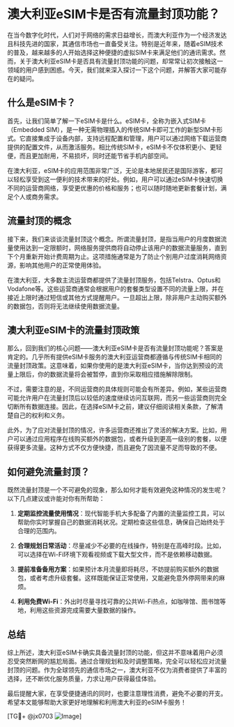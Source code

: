 # 澳大利亚eSIM卡是否有流量封顶功能？

在当今数字化时代，人们对于网络的需求日益增长，而澳大利亚作为一个经济发达且科技先进的国家，其通信市场也一直备受关注。特别是近年来，随着eSIM技术的普及，越来越多的人开始选择这种便捷的虚拟SIM卡来满足他们的通讯需求。然而，关于澳大利亚eSIM卡是否具有流量封顶功能的问题，却常常让初次接触这一领域的用户感到困惑。今天，我们就来深入探讨一下这个问题，并解答大家可能存在的疑问。

## 什么是eSIM卡？

首先，让我们简单了解一下eSIM卡是什么。eSIM卡，全称为嵌入式SIM卡（Embedded SIM），是一种无需物理插入的传统SIM卡即可工作的新型SIM卡形式。它直接集成于设备内部，支持远程配置和管理，用户可以通过网络下载运营商提供的配置文件，从而激活服务。相比传统SIM卡，eSIM卡不仅体积更小、更轻便，而且更加耐用，不易损坏，同时还能节省手机内部空间。

在澳大利亚，eSIM卡的应用范围非常广泛，无论是本地居民还是国际游客，都可以轻松享受到这一便利的技术带来的好处。例如，用户可以通过eSIM卡快速切换不同的运营商网络，享受更优惠的价格和服务；也可以随时随地更新套餐计划，满足个人或商务需求。

## 流量封顶的概念

接下来，我们来谈谈流量封顶这个概念。所谓流量封顶，是指当用户的月度数据流量使用达到一定限额时，网络服务提供商将自动停止该用户的数据流量服务，直到下个月重新开始计费周期为止。这项措施通常是为了防止个别用户过度消耗网络资源，影响其他用户的正常使用体验。

在澳大利亚，大多数主流运营商都提供了流量封顶服务，包括Telstra、Optus和Vodafone等。这些运营商通常会根据用户的套餐类型设置不同的流量上限，并在接近上限时通过短信或其他方式提醒用户。一旦超出上限，除非用户主动购买额外的数据包，否则将无法继续使用数据流量。

## 澳大利亚eSIM卡的流量封顶政策

那么，回到我们的核心问题——澳大利亚eSIM卡是否有流量封顶功能呢？答案是肯定的。几乎所有提供eSIM卡服务的澳大利亚运营商都遵循与传统SIM卡相同的流量封顶政策。这意味着，如果你使用的是澳大利亚eSIM卡，当你达到预设的流量上限后，你的数据流量将会被暂停，直到你采取相应措施解除限制。

不过，需要注意的是，不同运营商的具体规则可能会有所差异。例如，某些运营商可能允许用户在流量封顶后以较低的速度继续访问互联网，而另一些运营商则完全切断所有数据连接。因此，在选择eSIM卡之前，建议仔细阅读相关条款，了解清楚自己的权利和义务。

此外，为了应对流量封顶的情况，许多运营商还推出了灵活的解决方案。比如，用户可以通过应用程序在线购买额外的数据包，或者升级到更高一级别的套餐，以便获得更多流量。这种方式不仅方便快捷，而且避免了因流量不足而导致的不便。

## 如何避免流量封顶？

既然流量封顶是一个不可避免的现象，那么如何才能有效避免这种情况的发生呢？以下几点建议或许能对你有所帮助：

1. **定期监控流量使用情况**：现代智能手机大多配备了内置的流量监控工具，可以帮助你实时掌握自己的数据消耗状况。定期检查这些信息，确保自己始终处于合理的范围内。

2. **合理规划日常活动**：尽量减少不必要的在线操作，特别是在高峰时段。比如，可以选择在Wi-Fi环境下观看视频或下载大型文件，而不是依赖移动数据。

3. **提前准备备用方案**：如果预计本月流量即将耗尽，不妨提前购买额外的数据包，或者考虑升级套餐。这样既能保证正常使用，又能避免意外停网带来的麻烦。

4. **利用免费Wi-Fi**：外出时尽量寻找可靠的公共Wi-Fi热点，如咖啡馆、图书馆等地，利用这些资源完成需要大量数据的操作。

## 总结

综上所述，澳大利亚eSIM卡确实具备流量封顶的功能，但这并不意味着用户必须忍受突然断网的尴尬局面。通过合理规划和及时调整策略，完全可以轻松应对流量封顶的问题。作为全球领先的通信市场之一，澳大利亚不仅为消费者提供了丰富的选择，还不断优化服务质量，力求让用户获得最佳体验。

最后提醒大家，在享受便捷通讯的同时，也要注意理性消费，避免不必要的开支。希望本文能够帮助大家更好地理解和利用澳大利亚的eSIM卡服务！

[TG💪+ @jx0703 ![Image](https://github.com/user-attachments/assets/dbca1d08-cadb-493c-b0ec-ad6f7a83f270)]